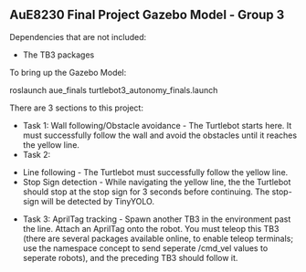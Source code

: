 
## AuE8230 Final Project Gazebo Model - Group 3

Dependencies that are not included:

* The TB3 packages

To bring up the Gazebo Model:

roslaunch aue_finals turtlebot3_autonomy_finals.launch


There are 3 sections to this project:

* Task 1: Wall following/Obstacle avoidance - The Turtlebot starts here. It must successfully follow the wall and avoid the obstacles until it reaches the yellow line.
* Task 2:
- Line following - The Turtlebot must successfully follow the yellow line.
- Stop Sign detection - While navigating the yellow line, the the Turtlebot should stop at the stop sign for 3 seconds before continuing. The stop-sign will be detected by TinyYOLO.
* Task 3: AprilTag tracking - Spawn another TB3 in the environment past the line. Attach an AprilTag onto the robot. You must teleop this TB3 (there are several packages available online, to enable teleop terminals; use the namespace concept to send seperate /cmd_vel values to seperate robots), and the preceding TB3 should follow it.



